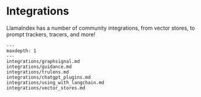 # Integrations

LlamaIndex has a number of community integrations, from vector stores, to prompt trackers, tracers, and more!

```{toctree}
---
maxdepth: 1
---
integrations/graphsignal.md
integrations/guidance.md
integrations/trulens.md
integrations/chatgpt_plugins.md
integrations/using_with_langchain.md
integrations/vector_stores.md
```